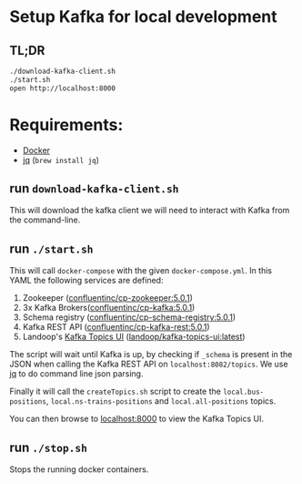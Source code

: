 # Setup Kafka for local development
## TL;DR
```bash
./download-kafka-client.sh
./start.sh
open http://localhost:8000
```

# Requirements:
- [Docker](https://docs.docker.com/install/)
- [jq](https://stedolan.github.io/jq/) (`brew install jq`)

## run `download-kafka-client.sh`
This will download the kafka client we will need to interact with Kafka from the command-line.
## run `./start.sh`
This will call `docker-compose` with the given `docker-compose.yml`. 
In this YAML the following services are defined:
1. Zookeeper ([confluentinc/cp-zookeeper:5.0.1](https://hub.docker.com/r/confluentinc/cp-zookeeper/))
2. 3x Kafka Brokers([confluentinc/cp-kafka:5.0.1](https://hub.docker.com/r/confluentinc/cp-kafka/))
3. Schema registry ([confluentinc/cp-schema-registry:5.0.1](https://hub.docker.com/r/confluentinc/cp-schema-registry/))
4. Kafka REST API ([confluentinc/cp-kafka-rest:5.0.1](https://hub.docker.com/r/confluentinc/cp-kafka-rest/))
5. Landoop's [Kafka Topics UI](https://github.com/Landoop/kafka-topics-ui) ([landoop/kafka-topics-ui:latest](https://hub.docker.com/r/landoop/kafka-topics-ui/))

The script will wait until Kafka is up, by checking if `_schema` is present in the JSON when calling the Kafka REST API on `localhost:8082/topics`. 
We use [jq](https://stedolan.github.io/jq/) to do command line json parsing.

Finally it will call the `createTopics.sh` script to create 
the `local.bus-positions`, `local.ns-trains-positions` 
and `local.all-positions` topics.

You can then browse to [localhost:8000](http://localhost:8000) to view the Kafka Topics UI.

## run `./stop.sh`
Stops the running docker containers.